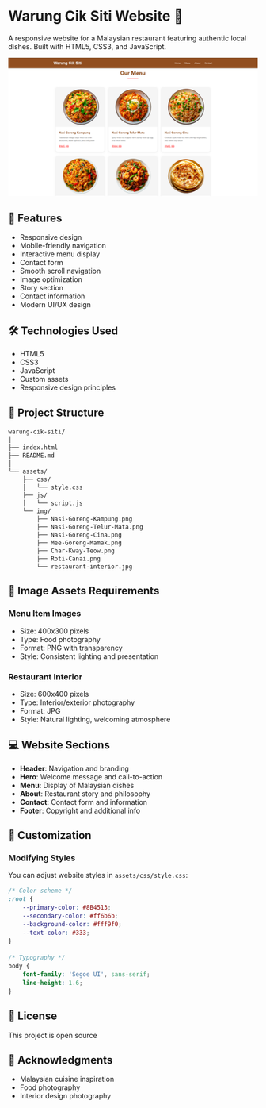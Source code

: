 # Warung Cik Siti Website 🍜
A responsive website for a Malaysian restaurant featuring authentic local dishes. Built with HTML5, CSS3, and JavaScript.

![Warung Cik Siti Website](assets/img/website-preview.png)

## 🍱 Features
- Responsive design
- Mobile-friendly navigation
- Interactive menu display
- Contact form
- Smooth scroll navigation
- Image optimization
- Story section
- Contact information
- Modern UI/UX design

## 🛠️ Technologies Used
- HTML5
- CSS3
- JavaScript
- Custom assets
- Responsive design principles

## 📁 Project Structure
```
warung-cik-siti/
│
├── index.html
├── README.md
│
└── assets/
    ├── css/
    │   └── style.css
    ├── js/
    │   └── script.js
    └── img/
        ├── Nasi-Goreng-Kampung.png
        ├── Nasi-Goreng-Telur-Mata.png
        ├── Nasi-Goreng-Cina.png
        ├── Mee-Goreng-Mamak.png
        ├── Char-Kway-Teow.png
        ├── Roti-Canai.png
        └── restaurant-interior.jpg
```

## 🎨 Image Assets Requirements
### Menu Item Images
- Size: 400x300 pixels
- Type: Food photography
- Format: PNG with transparency
- Style: Consistent lighting and presentation

### Restaurant Interior
- Size: 600x400 pixels
- Type: Interior/exterior photography
- Format: JPG
- Style: Natural lighting, welcoming atmosphere

## 💻 Website Sections
- **Header**: Navigation and branding
- **Hero**: Welcome message and call-to-action
- **Menu**: Display of Malaysian dishes
- **About**: Restaurant story and philosophy
- **Contact**: Contact form and information
- **Footer**: Copyright and additional info

## 🔧 Customization
### Modifying Styles
You can adjust website styles in `assets/css/style.css`:
```css
/* Color scheme */
:root {
    --primary-color: #8B4513;
    --secondary-color: #ff6b6b;
    --background-color: #fff9f0;
    --text-color: #333;
}

/* Typography */
body {
    font-family: 'Segoe UI', sans-serif;
    line-height: 1.6;
}
```

## 📝 License
This project is open source

## 👏 Acknowledgments
- Malaysian cuisine inspiration
- Food photography
- Interior design photography




